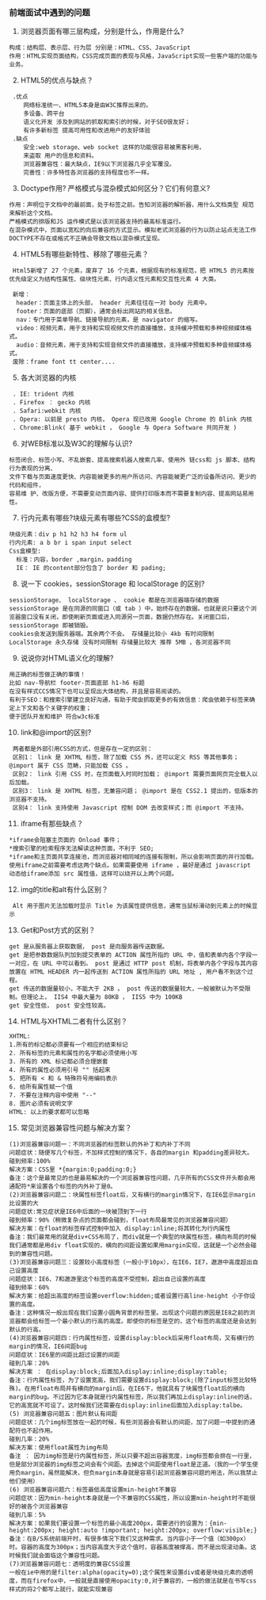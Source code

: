  ### 前端面试中遇到的问题

  1. 浏览器页面有哪三层构成，分别是什么，作用是什么?

    构成：结构层、表示层、行为层 分别是：HTML、CSS、JavaScript 
    作用：HTML实现页面结构，CSS完成页面的表现与风格，JavaScript实现一些客户端的功能与业务。
  2.  HTML5的优点与缺点？  
     
     .优点
        网络标准统一、HTML5本身是由W3C推荐出来的。
        多设备、跨平台 
        语义化开发 涉及到网站的抓取和索引的时候，对于SEO很友好；
        有许多新标签 提高可用性和改进用户的友好体验
     .缺点
        安全:web storage、web socket 这样的功能很容易被黑客利用，
        来盗取 用户的信息和资料。
        浏览器兼容性：最大缺点，IE9以下浏览器几乎全军覆没。
        完善性：许多特性各浏览器的支持程度也不一样。   
  3.  Doctype作用? 严格模式与混杂模式如何区分？它们有何意义?  
     
    作用：声明位于文档中的最前面，处于标签之前。告知浏览器的解析器，用什么文档类型 规范来解析这个文档。 
    严格模式的排版和JS 运作模式是以该浏览器支持的最高标准运行。 
    在混杂模式中，页面以宽松的向后兼容的方式显示。模拟老式浏览器的行为以防止站点无法工作       
    DOCTYPE不存在或格式不正确会导致文档以混杂模式呈现。 
  4.  HTML5有哪些新特性、移除了哪些元素？

     Html5新增了 27 个元素，废弃了 16 个元素，根据现有的标准规范，把 HTML5 的元素按优先级定义为结构性属性、级块性元素、行内语义性元素和交互性元素 4 大类。

     新增：
      header：页面主体上的头部， header 元素往往在一对 body 元素中。
      footer：页面的底部（页脚），通常会标出网站的相关信息。
      nav：专门用于菜单导航、链接导航的元素，是 navigator 的缩写。
      video：视频元素，用于支持和实现视频文件的直接播放，支持缓冲预载和多种视频媒体格式。
      audio：音频元素，用于支持和实现音频文件的直接播放，支持缓冲预载和多种音频媒体格式。
     废除：frame font tt center....
  5.  各大浏览器的内核
       
     . IE: trident 内核
     . Firefox ： gecko 内核 
     . Safari:webkit 内核
     . Opera: 以前是 presto 内核， Opera 现已改用 Google Chrome 的 Blink 内核
     . Chrome:Blink( 基于 webkit ， Google 与 Opera Software 共同开发 )
  6. 对WEB标准以及W3C的理解与认识?  

    标签闭合、标签小写、不乱嵌套、提高搜索机器人搜索几率、使用外 链css和 js 脚本、结构行为表现的分离、
    文件下载与页面速度更快、内容能被更多的用户所访问、内容能被更广泛的设备所访问、更少的代码和组件，
    容易维 护、改版方便，不需要变动页面内容、提供打印版本而不需要复制内容、提高网站易用性。 

 7.  行内元素有哪些?块级元素有哪些?CSS的盒模型?   

    块级元素：div p h1 h2 h3 h4 form ul
    行内元素: a b br i span input select
    Css盒模型:  
      标准：内容，border ,margin，padding
      IE： IE 的content部分包含了 border 和 pading;
 8.  说一下  cookies，sessionStorage 和 localStorage 的区别?

    sessionStorage、 localStorage 、 cookie 都是在浏览器端存储的数据
    sessionStorage 是在同源的同窗口（或 tab ）中，始终存在的数据。也就是说只要这个浏览器窗口没有关闭，即使刷新页面或进入同源另一页面，数据仍然存在。关闭窗口后， sessionStorage 即被销毁。
    cookies会发送到服务器端。其余两个不会。 存储量比较小 4kb 有时间限制
    LocalStorage 永久存储 没有时间限制 存储量比较大 推荐 5MB ，各浏览器不同
 9.  说说你对HTML语义化的理解?   

    用正确的标签做正确的事情！
    比如 nav-导航栏 footer-页面底部 h1-h6 标题
    在没有样式CCS情况下也可以呈现出大体结构，并且是容易阅读的。
    有利于SEO：和搜索引擎建立良好沟通，有助于爬虫抓取更多的有效信息：爬虫依赖于标签来确定上下文和各个关键字的权重；
    便于团队开发和维护 符合w3c标准
  
  10.   link和@import的区别?

     两者都是外部引用CSS的方式，但是存在一定的区别：
     区别1： link 是 XHTML 标签，除了加载 CSS 外，还可以定义 RSS 等其他事务； @import 属于 CSS 范畴，只能加载 CSS 。
     区别2： link 引用 CSS 时，在页面载入时同时加载； @import 需要页面网页完全载入以后加载。
     区别3： link 是 XHTML 标签，无兼容问题； @import 是在 CSS2.1 提出的，低版本的浏览器不支持。
     区别4： link 支持使用 Javascript 控制 DOM 去改变样式；而 @import 不支持。
  11. iframe有那些缺点？   

    *iframe会阻塞主页面的 Onload 事件；
    *搜索引擎的检索程序无法解读这种页面，不利于 SEO;
    *iframe和主页面共享连接池，而浏览器对相同域的连接有限制，所以会影响页面的并行加载。
    使用iframe之前需要考虑这两个缺点。如果需要使用 iframe ，最好是通过 javascript
    动态给iframe添加 src 属性值，这样可以绕开以上两个问题。
  12. img的title和alt有什么区别？  

     Alt 用于图片无法加载时显示 Title 为该属性提供信息，通常当鼠标滑动到元素上的时候显示
13.  Get和Post方式的区别？

    get 是从服务器上获取数据， post 是向服务器传送数据。
    get 是把参数数据队列加到提交表单的 ACTION 属性所指的 URL 中，值和表单内各个字段一一对应，在 URL 中可以看到。 post 是通过 HTTP post 机制，将表单内各个字段与其内容放置在 HTML HEADER 内一起传送到 ACTION 属性所指的 URL 地址 , 用户看不到这个过程。
    get 传送的数据量较小，不能大于 2KB 。 post 传送的数据量较大，一般被默认为不受限制。但理论上， IIS4 中最大量为 80KB ， IIS5 中为 100KB 
    get 安全性低， post 安全性较高。
14.   HTML与XHTML二者有什么区别？
    
    XHTML:
    1.所有的标记都必须要有一个相应的结束标记
    2. 所有标签的元素和属性的名字都必须使用小写
    3. 所有的 XML 标记都必须合理嵌套
    4. 所有的属性必须用引号 "" 括起来
    5. 把所有 < 和 & 特殊符号用编码表示
    6. 给所有属性赋一个值
    7. 不要在注释内容中使用 "--"
    8. 图片必须有说明文字
    HTML: 以上的要求都可以忽略
15.   常见浏览器兼容性问题与解决方案？  

    (1)浏览器兼容问题一：不同浏览器的标签默认的外补丁和内补丁不同 
    问题症状：随便写几个标签，不加样式控制的情况下，各自的margin 和padding差异较大。
    碰到频率:100%
    解决方案：CSS里 *{margin:0;padding:0;}
    备注：这个是最常见的也是最易解决的一个浏览器兼容性问题，几乎所有的CSS文件开头都会用通配符*来设置各个标签的内外补丁是0。
    (2)浏览器兼容问题二：块属性标签float后，又有横行的margin情况下，在IE6显示margin比设置的大 
    问题症状:常见症状是IE6中后面的一块被顶到下一行
    碰到频率：90%（稍微复杂点的页面都会碰到，float布局最常见的浏览器兼容问题）
    解决方案：在float的标签样式控制中加入 display:inline;将其转化为行内属性
    备注：我们最常用的就是div+CSS布局了，而div就是一个典型的块属性标签，横向布局的时候我们通常都是用div float实现的，横向的间距设置如果用margin实现，这就是一个必然会碰到的兼容性问题。
    (3)浏览器兼容问题三：设置较小高度标签（一般小于10px），在IE6，IE7，遨游中高度超出自己设置高度 
    问题症状：IE6、7和遨游里这个标签的高度不受控制，超出自己设置的高度
    碰到频率：60%
    解决方案：给超出高度的标签设置overflow:hidden;或者设置行高line-height 小于你设置的高度。
    备注：这种情况一般出现在我们设置小圆角背景的标签里。出现这个问题的原因是IE8之前的浏览器都会给标签一个最小默认的行高的高度。即使你的标签是空的，这个标签的高度还是会达到默认的行高。
    (4)浏览器兼容问题四：行内属性标签，设置display:block后采用float布局，又有横行的margin的情况，IE6间距bug 
    问题症状：IE6里的间距比超过设置的间距
    碰到几率：20%
    解决方案 ： 在display:block;后面加入display:inline;display:table;
    备注：行内属性标签，为了设置宽高，我们需要设置display:block;(除了input标签比较特殊)。在用float布局并有横向的margin后，在IE6下，他就具有了块属性float后的横向margin的bug。不过因为它本身就是行内属性标签，所以我们再加上display:inline的话，它的高宽就不可设了。这时候我们还需要在display:inline后面加入display:talbe。
    (5) 浏览器兼容问题五：图片默认有间距 
    问题症状：几个img标签放在一起的时候，有些浏览器会有默认的间距，加了问题一中提到的通配符也不起作用。
    碰到几率：20%
    解决方案：使用float属性为img布局
    备注 ： 因为img标签是行内属性标签，所以只要不超出容器宽度，img标签都会排在一行里，但是部分浏览器的img标签之间会有个间距。去掉这个间距使用float是正道。（我的一个学生使用负margin，虽然能解决，但负margin本身就是容易引起浏览器兼容问题的用法，所以我禁止他们使用）
    (6) 浏览器兼容问题六：标签最低高度设置min-height不兼容 
    问题症状：因为min-height本身就是一个不兼容的CSS属性，所以设置min-height时不能很好的被各个浏览器兼容
    碰到几率：5%
    解决方案：如果我们要设置一个标签的最小高度200px，需要进行的设置为：{min-height:200px; height:auto !important; height:200px; overflow:visible;}
    备注：在B/S系统前端开时，有很多情况下我们又这种需求。当内容小于一个值（如300px）时。容器的高度为300px；当内容高度大于这个值时，容器高度被撑高，而不是出现滚动条。这时候我们就会面临这个兼容性问题。
    (7)浏览器兼容问题七：透明度的兼容CSS设置 
    一般在ie中用的是filter:alpha(opacity=0);这个属性来设置div或者是块级元素的透明度，而在firefox中，一般就是直接使用opacity:0,对于兼容的，一般的做法就是在书写css样式的将2个都写上就行，就能实现兼容  